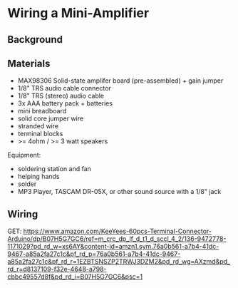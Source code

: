 # Wiring a Mini-Amplifier


## Background


## Materials

- MAX98306 Solid-state amplifer board (pre-assembled) + gain jumper
- 1/8" TRS audio cable connector
- 1/8" TRS (stereo) audio cable
- 3x AAA battery pack + batteries
- mini breadboard
- solid core jumper wire
- stranded wire
- terminal blocks
- \>= 4ohm / >= 3 watt speakers

Equipment:
- soldering station and fan
- helping hands
- solder
- MP3 Player, TASCAM DR-05X, or other sound source with a 1/8" jack


## Wiring




GET:
https://www.amazon.com/KeeYees-60pcs-Terminal-Connector-Arduino/dp/B07H5G7GC6/ref=m_crc_dp_lf_d_t1_d_sccl_4_2/136-9472778-1171029?pd_rd_w=xs6AY&content-id=amzn1.sym.76a0b561-a7b4-41dc-9467-a85a2fa27c1c&pf_rd_p=76a0b561-a7b4-41dc-9467-a85a2fa27c1c&pf_rd_r=1EZBTSNSZP2TRWJ3DZM2&pd_rd_wg=AXzmd&pd_rd_r=d8137109-f32e-4648-a798-cbbc49557d8f&pd_rd_i=B07H5G7GC6&psc=1